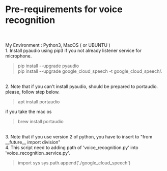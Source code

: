 # Pre-requirements for voice recognition
<br>
<br>
My Environment : Python3, MacOS ( or UBUNTU )<br>
1. Install pyaudio using pip3 if you not already listener service for microphone.

> pip install --upgrade pyaudio <br>
> pip install --upgrade google_cloud_speech -t google_cloud_speech/.

<br>2. Note that if you can't install pyaudio, should be prepared to portaudio. please, follow step below.

> apt install portaudio <br>

if you take the mac os
> brew install portaudio

<br>3. Note that if you use version 2 of python, you have to insert to "from \_\_future__ import division"
<br>4. This script need to adding path of 'voice_recognition.py' into 'voice_recognition_service.py'.

> import sys
> sys.path.append('./google_cloud_speech')

